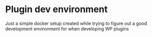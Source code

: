 # Plugin dev environment
Just a simple docker setup created while trying to figure out a good development environment for when developing WP plugins
